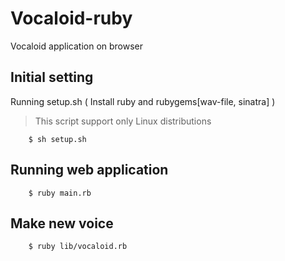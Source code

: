Vocaloid-ruby
=====================
Vocaloid application on browser

## Initial setting
Running setup.sh ( Install ruby and rubygems[wav-file, sinatra] )

> This script support only Linux distributions

		$ sh setup.sh

## Running web application

		$ ruby main.rb

## Make new voice

		$ ruby lib/vocaloid.rb
